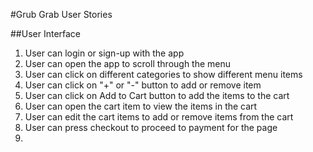 #Grub Grab User Stories

##User Interface

1. User can login or sign-up with the app
2. User can open the app to scroll through the menu
3. User can click on different categories to show different menu items
4. User can click on "+" or "-" button to add or remove item
5. User can click on Add to Cart button to add the items to the cart
6. User can open the cart item to view the items in the cart
7. User can edit the cart items to add or remove items from the cart
8. User can press checkout to proceed to payment for the page
9.
